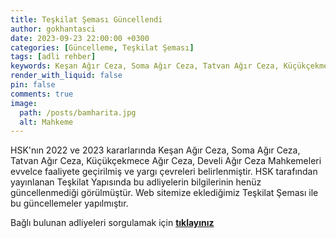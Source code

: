 ```yaml
---
title: Teşkilat Şeması Güncellendi
author: gokhantasci
date: 2023-09-23 22:00:00 +0300
categories: [Güncelleme, Teşkilat Şeması]
tags: [adli rehber]
keywords: Keşan Ağır Ceza, Soma Ağır Ceza, Tatvan Ağır Ceza, Küçükçekmece Ağır Ceza, Develi Ağır Ceza Mahkemeleri, adliyeci, adliye
render_with_liquid: false
pin: false
comments: true
image:
  path: /posts/bamharita.jpg
  alt: Mahkeme
---
```


HSK'nın 2022 ve 2023 kararlarında Keşan Ağır Ceza, Soma Ağır Ceza, Tatvan Ağır Ceza, Küçükçekmece Ağır Ceza, Develi Ağır Ceza Mahkemeleri evvelce faaliyete geçirilmiş ve yargı çevreleri belirlenmiştir.
HSK tarafından yayınlanan Teşkilat Yapısında bu adliyelerin bilgilerinin henüz güncellenmediği görülmüştür. 
Web sitemize eklediğimiz Teşkilat Şeması ile bu güncellemeler yapılmıştır.

Bağlı bulunan adliyeleri sorgulamak için [**tıklayınız**](https://adliyeci.com.tr/teskilat/)